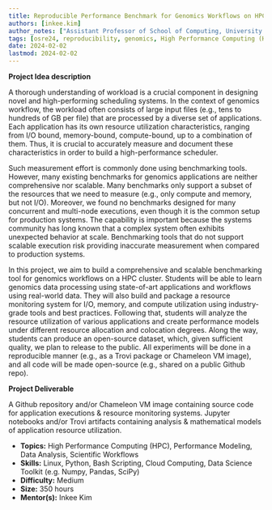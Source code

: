 ```yaml
---
title: Reproducible Performance Benchmark for Genomics Workflows on HPC Cluster
authors: [inkee.kim]
author_notes: ["Assistant Professor of School of Computing, University of Georgia"]
tags: [osre24, reproducibility, genomics, High Performance Computing (HPC), Performance Modeling, Data Analysis, Scientific Workflows]
date: 2024-02-02
lastmod: 2024-02-02
---
```


**Project Idea description**

A thorough understanding of workload is a crucial component in designing novel and high-performing scheduling systems. In the context of genomics workflow, the workload often consists of large input files (e.g., tens to hundreds of GB per file) that are processed by a diverse set of applications. Each application has its own resource utilization characteristics, ranging from I/O bound, memory-bound, compute-bound, up to a combination of them. Thus, it is crucial to accurately measure and document these characteristics in order to build a high-performance scheduler.

Such measurement effort is commonly done using benchmarking tools. However, many existing benchmarks for genomics applications are neither comprehensive nor scalable. Many benchmarks only support a subset of the resources that we need to measure (e.g., only compute and memory, but not I/O). Moreover, we found no benchmarks designed for many concurrent and multi-node executions, even though it is the common setup for production systems. The capability is important because the systems community has long known that a complex system often exhibits unexpected behavior at scale. Benchmarking tools that do not support scalable execution risk providing inaccurate measurement when compared to production systems.

In this project, we aim to build a comprehensive and scalable benchmarking tool for genomics workflows on a HPC cluster. Students will be able to learn genomics data processing using state-of-art applications and workflows using real-world data. They will also build and package a resource monitoring system for I/O, memory, and compute utilization using industry-grade tools and best practices. Following that, students will analyze the resource utilization of various applications and create performance models under different resource allocation and colocation degrees. Along the way, students can produce an open-source dataset, which, given sufficient quality, we plan to release to the public. All experiments will be done in a reproducible manner (e.g., as a Trovi package or Chameleon VM image), and all code will be made open-source (e.g., shared on a public Github repo).

**Project Deliverable**

A Github repository and/or Chameleon VM image containing source code for application executions & resource monitoring systems.
Jupyter notebooks and/or Trovi artifacts containing analysis & mathematical models of application resource utilization. 


- **Topics:** High Performance Computing (HPC), Performance Modeling, Data Analysis, Scientific Workflows
- **Skills:** Linux, Python, Bash Scripting, Cloud Computing, Data Science Toolkit (e.g. Numpy, Pandas, SciPy)
- **Difficulty:** Medium
- **Size:** 350 hours
- **Mentor(s):** Inkee Kim
